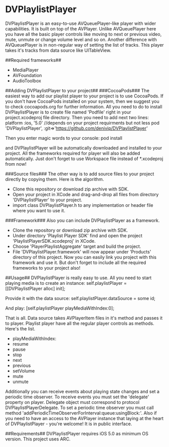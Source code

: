 DVPlaylistPlayer
================

DVPlaylistPlayer is an easy-to-use AVQueuePlayer-like player with wider capabilities. It is built on top of the AVPlayer. 
Unlike AVQueuePlayer here you have all the basic player controls like moving to next or previous video, mute, unmute or 
change volume level and so on. Another difference with AVQueuePlayer is in non-regular way of setting the list of tracks. 
This player takes it's tracks from data source like UITableView.

##Required frameworks##
 - MediaPlayer
 - AVFoundation
 - AudioToolbox

##Adding DVPlaylistPlayer to your project##
###CocoaPods###
The easiest way to add our playlist player to your project is to use CocoaPods.
If you don't have CocoaPods installed on your system, then we suggest you to check cocoapods.org for further information.
All you need to do to install DVPlaylistPlayer is to create file named 'Podfile' right in your project.xcodeproj file 
directory. Then you need to add next two lines:
platform :ios, '5.0' //depends on your project requirments but not less
pod 'DVPlaylistPlayer', :git=>'https://github.com/denivip/DVPlaylistPlayer'

Then you enter magic words to your console:
pod install

and DVPlaylistPlayer will be automatically downloaded and installed to your project. All the frameworks required for 
player will also be added automatically.
Just don't forget to use Workspace file instead of *.xcodeproj from now!

###Source files###
The other way is to add source files to your project directly by copying them. Here is the algorithm.
 - Clone this repository or download zip archive with SDK.
 - Open your project in XCode and drag-and-drop all files from directory 'DVPlaylistPlayer' to your project.
 - import class DVPlaylistPlayer.h to any implementation or header file where you want to use it.
 
###Framework###
Also you can include DVPlaylistPlayer as a framework.
 - Clone the repository or download zip archive with SDK.
 - Under directory 'Playlist Player SDK' find and open the project 'PlaylistPlayerSDK.xcodeproj' in XCode.
 - Choose 'PlayerPlaylistAggregate' target and build the project.
 - File 'DVPlaylistPlayer.framework' will now appear under 'Products' directory of this project. Now you can easily link
 you project with this framework and use it. But don't forget to include all the required frameworks to your project also!
 
##Usage##
DVPlaylistPlayer is really easy to use. All you need to start playing media is to create an instance:
self.playlistPlayer = [[DVPlaylistPlayer alloc] init];

Provide it with the data source:
self.playlistPlayer.dataSource = some id<DVPlaylistPlayerDataSource>;

And play:
[self.playlistPlayer playMediaWithIndex:0];

That is all. Data source takes AVPlayerItem files in it's method and passes it to player.
Playlist player have all the regular player controls as methods. Here's the list.
 - playMediaWithIndex:
 - resume
 - pause
 - stop
 - next
 - previous
 - setVolume
 - mute
 - unmute
 
Additionally you can receive events about playing state changes and set a periodic time observer. To receive events you 
must set the 'delegate' property on player. Delegate object must correspond to protocol DVPlaylistPlayerDelegate. To set a
periodic time observer you must call method 'addPeriodicTimeObserverForInterval:queue:usingBlock:'. 
Also if you need to have an access to the AVPlayer instance that laying at the heart of DVPlaylistPlayer - you're welcome!
It is in public interface.

##Requirements##
DVPlaylistPlayer requires iOS 5.0 as minimum OS version.
This project uses ARC.

